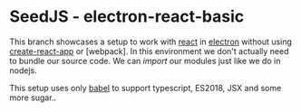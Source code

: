 # SeedJS - electron-react-basic

This branch showcases a setup to work with [react] in [electron] without using
[create-react-app] or [webpack]. In this environment we don't actually need to
bundle our source code. We can _import_ our modules just like we do in nodejs.

This setup uses only [babel] to support typescript, ES2018, JSX and some more
sugar..

[react]: https://reactjs.org/
[electron]: https://electronjs.org/
[create-react-app]: https://facebook.github.io/create-react-app/
[electron]: https://webpack.js.org/
[babel]: https://babeljs.io/

